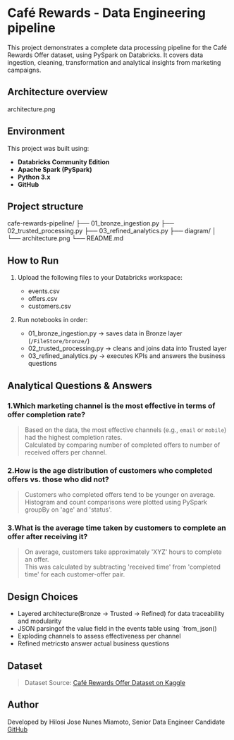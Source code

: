 # Café Rewards - Data Engineering pipeline

This project demonstrates a complete data processing pipeline for the Café Rewards Offer dataset, using PySpark on Databricks. It covers data ingestion, cleaning, transformation and analytical insights from marketing campaigns.



## Architecture overview

architecture.png



## Environment

This project was built using:
- **Databricks Community Edition**
- **Apache Spark (PySpark)**
- **Python 3.x**
- **GitHub**



## Project structure


cafe-rewards-pipeline/
├── 01_bronze_ingestion.py
├── 02_trusted_processing.py
├── 03_refined_analytics.py
├── diagram/
│   └── architecture.png
└── README.md




## How to Run

1. Upload the following files to your Databricks workspace:
   - events.csv
   - offers.csv
   - customers.csv

2. Run notebooks in order:
   - 01_bronze_ingestion.py   → saves data in Bronze layer (`/FileStore/bronze/`)
   - 02_trusted_processing.py → cleans and joins data into Trusted layer
   - 03_refined_analytics.py  → executes KPIs and answers the business questions


## Analytical Questions & Answers

### 1.Which marketing channel is the most effective in terms of offer completion rate?

> Based on the data, the most effective channels (e.g., `email` or `mobile`) had the highest completion rates.  
> Calculated by comparing number of completed offers to number of received offers per channel.



### 2.How is the age distribution of customers who completed offers vs. those who did not?

> Customers who completed offers tend to be younger on average.  
> Histogram and count comparisons were plotted using PySpark groupBy on 'age' and 'status'.



### 3.What is the average time taken by customers to complete an offer after receiving it?

> On average, customers take approximately 'XYZ' hours to complete an offer.  
> This was calculated by subtracting 'received time' from 'completed time' for each customer-offer pair.



## Design Choices

- Layered architecture(Bronze → Trusted → Refined) for data traceability and modularity
- JSON parsingof the value field in the events table using `from_json()
- Exploding channels to assess effectiveness per channel
- Refined metricsto answer actual business questions



##  Dataset

> Dataset Source: [Café Rewards Offer Dataset on Kaggle](https://www.kaggle.com/datasets/something)


## Author

Developed by Hilosi Jose Nunes Miamoto, Senior Data Engineer Candidate  
[GitHub](https://github.com/yourprofile)
